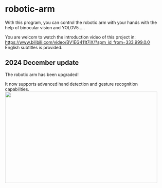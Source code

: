 # robotic-arm
With this program, you can control the robotic arm with your hands with the help of binocular vision and YOLOV5.....

You are welcom to watch the introduction video of this project in: https://www.bilibili.com/video/BV1EG411t7iX/?spm_id_from=333.999.0.0
English subtitles is provided.


## 2024 December update
The robotic arm has been upgraded!

It now supports advanced hand detection and gesture recognition capabilities.
<img src="example.gif" width="500" height="300">
